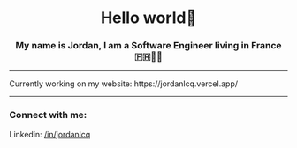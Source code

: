 <h1 align="center">Hello world👋</h1>
<h3 align="center">My name is Jordan, I am a <b>Software Engineer</b> living in France 🇫🇷🥖🍷</h3>

<hr />
<p>Currently working on my website: https://jordanlcq.vercel.app/</p>
 <hr />
<h3 align="left">Connect with me:</h3>
<p>
 Linkedin: <a href="https://linkedin.com/in/jordanlcq" target="blank">/in/jordanlcq</a>
</p>
</p>
